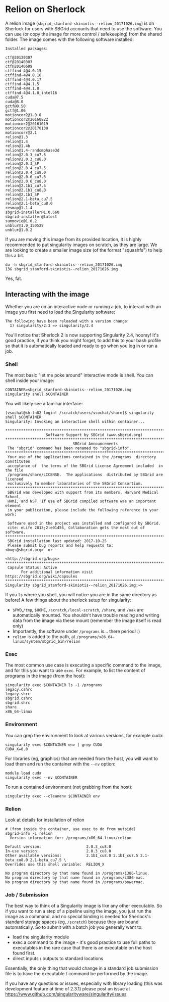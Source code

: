 # Relion on Sherlock

A relion image (`sbgrid_stanford-skiniotis--relion_20171026.img`) is on Sherlock for users with SBGrid accounts that need to use the software. You can use (or copy the image for more control / safekeeping) from the shared folder. The image comes with the following software installed:

```
Installed packages:

ctf@20130307
ctf@20140303
ctf@20140609
ctffind-4@4.0.15
ctffind-4@4.0.16
ctffind-4@4.0.17
ctffind-4@4.1.5
ctffind-4@4.1.8
ctffind-4@4.1.8_intel16
cuda@7.5
cuda@8.0
gctf@0.50
gctf@1.06
motioncor2@1.0.0
motioncor2@20160822
motioncor2@20161019
motioncor2@20170130
motioncorr@2.1
relion@1.3
relion@1.4
relion@1.4b
relion@1.4-randomphase3d
relion@2.0.3_cu7.5
relion@2.0.3_cu8.0
relion@2.0.3_SP
relion@2.0.4_cu7.5
relion@2.0.4_cu8.0
relion@2.0.6_cu7.5
relion@2.0.6_cu8.0
relion@2.1b1_cu7.5
relion@2.1b1_cu8.0
relion@2.1b1_SP
relion@2.1-beta_cu7.5
relion@2.1-beta_cu8.0
resmap@1.1.4
sbgrid-installer@1.0.660
sbgrid-installer@latest
summovie@1.0.2
unblur@1.0_150529
unblur@1.0.2
```

If you are moving this image from its provided location, it is highly recommended to put singularity images on scratch, as they are large. We are looking to create a smaller image size (of the format "squashfs") to help this a bit.

```
du -h sbgrid_stanford-skiniotis--relion_20171026.img 
13G	sbgrid_stanford-skiniotis--relion_20171026.img
```

Yes, fat.

## Interacting with the image

Whether you are on an interactive node or running a job, to interact with an image
you first need to load the Singularity software:

```
The following have been reloaded with a version change:
  1) singularity/2.3 => singularity/2.4
```

You'll notice that Sherlock 2 is now supporting Singularity 2.4, hooray! It's 
good practice, if you think you might forget, to add this to your bash profile so that it
is automatically loaded and ready to go when you log in or run a job.

### Shell
The most basic "let me poke around" interactive mode is shell. You can shell inside your image:

```
CONTAINER=sbgrid_stanford-skiniotis--relion_20171026.img
singularity shell $CONTAINER
```

You will likely see a familiar interface:

```
[vsochat@sh-ln02 login! /scratch/users/vsochat/share]$ singularity shell $CONTAINER
Singularity: Invoking an interactive shell within container...

********************************************************************************
                  Software Support by SBGrid (www.sbgrid.org)
********************************************************************************
                              SBGrid Announcements
 The "sbgrid" command has been renamed to "sbgrid-info".
********************************************************************************
 Your use of the applications contained in the /programs  directory constitutes
 acceptance of  the terms of the SBGrid License Agreement included  in the file
 /programs/share/LICENSE.  The applications  distributed by SBGrid are licensed
 exclusively to member laboratories of the SBGrid Consortium.
******************************************************************************** 
 SBGrid was developed with support from its members, Harvard Medical School,    
 HHMI, and NSF. If use of SBGrid compiled software was an important element     
 in your publication, please include the following reference in your work:      
                                                                                      
 Software used in the project was installed and configured by SBGrid.                   
 cite: eLife 2013;2:e01456, Collaboration gets the most out of software.                
********************************************************************************
 SBGrid installation last updated: 2017-10-25
 Please submit bug reports and help requests to:       <bugs@sbgrid.org>  or
                                                       <http://sbgrid.org/bugs>
********************************************************************************
 Capsule Status: Active
       For additional information visit https://sbgrid.org/wiki/capsules
********************************************************************************
Singularity sbgrid_stanford-skiniotis--relion_20171026.img:~> 

```

If you `ls` where you shell, you will notice you are in the same directory as before! A few things
about the sherlock setup for singularity:

 - `$PWD`,`/tmp`, `$HOME`, `/scratch`,`/local-scratch`, `/share`, and `/oak` are automatically mounted. You shouldn't have trouble reading and writing data from the image via these mount (remember the image itself is read only)
 - Importantly, the software under `/programs` is... there period! :)
 - `relion` is added to the path, at `/programs/x86_64-linux/system/sbgrid_bin/relion`


### Exec
The most common use case is executing a specific command to the image, and for this you
want to use `exec`. For example, to list the content of programs in the image (from the host):

```
singularity exec $CONTAINER ls -1 /programs
legacy.cshrc
legacy.shrc
sbgrid.cshrc
sbgrid.shrc
share
x86_64-linux
```

### Environment
You can grep the environment to look at various versions, for example cuda:

```
singularity exec $CONTAINER env | grep CUDA
CUDA_X=8.0
```

For libraries (eg, graphics) that are needed from the host, you will want to load them and run the container 
with the `--nv` option:

```
module load cuda
singularity exec --nv $CONTAINER
```

To run a contained environment (not grabbing from the host):

```
singularity exec --cleanenv $CONTAINER env
```

### Relion
Look at details for installation of relion

```
# (from inside the container, use exec to do from outside)
sbgrid-info -L relion
  Version information for: /programs/x86_64-linux/relion

Default version:                    2.0.3_cu8.0
In-use version:                     2.0.3_cu8.0
Other available versions:           2.1b1_cu8.0 2.1b1_cu7.5 2.1-beta_cu8.0 2.1-beta_cu7.5 \ 
Overrides use this shell variable:  RELION_X

No program directory by that name found in /programs/i386-linux.
No program directory by that name found in /programs/i386-mac.
No program directory by that name found in /programs/powermac.
```

### Job / Submission
The best way to think of a Singularity image is like any other executable. So if you
want to run a step of a pipeline using the image, you just run the image as a command,
and no special binding is needed for Sherlock's standard storage spaces (eg, `/scratch`) because 
they are bound automatically. So to submit with a batch job you generally want to:

 - load the singularity module
 - exec a command to the image - it's good practice to use full paths to executables in the rare case that there is an executable on the host found first.
 - direct inputs / outputs to standard locations

Essentially, the only thing that would change in a standard job submission file is to have the executable / command be performed by the image. 

If you have any questions or issues, especially with library loading (this was development
feature at time of 2.3.1) please post an issue at https://www.github.com/singularityware/singularity/issues
